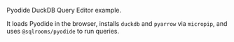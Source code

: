 Pyodide DuckDB Query Editor example.

It loads Pyodide in the browser, installs `duckdb` and `pyarrow` via `micropip`, and uses `@sqlrooms/pyodide` to run queries.

